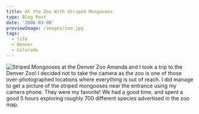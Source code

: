 ```yaml
---
title: At the Zoo With Striped Mongooses
type: Blog Post
date: '2006-03-08'
previewImage: /images/zoo.jpg
tags:
  - life
  - Denver
  - Colorado
---
```

![Striped Mongooses at the Denver Zoo](/images/20060308-stripedMongooses.jpg) Amanda and I took a trip to the Denver Zoo! I decided not to take the camera as the zoo is one of those over-photographed locations where everything is out of reach. I did manage to get a picture of the striped mongooses near the entrance using my camera phone. They were my favorite! We had a good time, and spent a good 5 hours exploring roughly 700 different species advertised in the zoo map.
